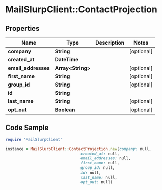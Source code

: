 # MailSlurpClient::ContactProjection

## Properties

Name | Type | Description | Notes
------------ | ------------- | ------------- | -------------
**company** | **String** |  | [optional] 
**created_at** | **DateTime** |  | 
**email_addresses** | **Array&lt;String&gt;** |  | [optional] 
**first_name** | **String** |  | [optional] 
**group_id** | **String** |  | [optional] 
**id** | **String** |  | 
**last_name** | **String** |  | [optional] 
**opt_out** | **Boolean** |  | [optional] 

## Code Sample

```ruby
require 'MailSlurpClient'

instance = MailSlurpClient::ContactProjection.new(company: null,
                                 created_at: null,
                                 email_addresses: null,
                                 first_name: null,
                                 group_id: null,
                                 id: null,
                                 last_name: null,
                                 opt_out: null)
```


